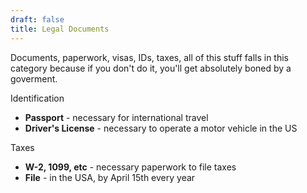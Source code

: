 ```yaml
---
draft: false
title: Legal Documents
---
```

Documents, paperwork, visas, IDs, taxes, all of this stuff falls in this category because if you don't do it, you'll get absolutely boned by a goverment.

Identification
- **Passport** - necessary for international travel
- **Driver's License** - necessary to operate a motor vehicle in the US

Taxes
- **W-2, 1099, etc** - necessary paperwork to file taxes
- **File** - in the USA, by April 15th every year